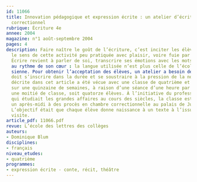 ```yaml
---
id: 11066
title: Innovation pédagogique et expression écrite : un atelier d’écriture au tribunal
  correctionnel
rubrique: Écriture 4e
annee: 2004
magazine: n°1 août-septembre 2004
pages: 4
description: Faire naître le goût de l’écriture, c’est inciter les élèves à découvrir
  le sens de cette activité peu pratiquée avec plaisir, voire fuie par nombre de collégiens.
  Écrire revient à parler de soi, transcrire ses émotions avec les mots de son trouble,
  au rythme de son cœur : la langue utilisée n’est plus celle de l’école, mais la
  sienne. Pour obtenir l’acceptation des élèves, un atelier a besoin de temps : il
  doit s’inscrire dans la durée et se soustraire à la pression de la note. L’expérience
  décrite dans cet article a été vécue avec une classe de quatrième et s’est déroulée
  sur une quinzaine de semaines, à raison d’une séance d’une heure par semaine pour
  une moitié de classe, soit quatorze élèves. À l’initiative du professeur d’histoire
  qui étudiait les grandes affaires au cours des siècles, la classe est allée assister
  un après-midi à des procès en chambre correctionnelle au palais de Justice de Paris.
  L’objectif était que chaque élève donne naissance à un texte à l’issue de cette
  visite.
article_pdf: 11066.pdf
revue: L’école des lettres des collèges
auteurs:
- Dominique Blum
disciplines:
- français
niveau_etudes:
- quatrième
programmes:
- expression écrite - conte, récit, théâtre
---
```

